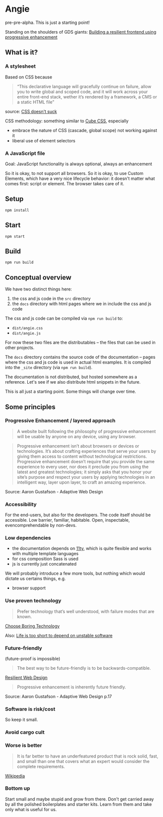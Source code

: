# Angie

pre-pre-alpha. This is just a starting point!

Standing on the shoulders of GDS giants: [Building a resilient frontend using progressive enhancement](https://www.gov.uk/service-manual/technology/using-progressive-enhancement)

## What is it?

### A stylesheet

Based on CSS because

> “This declarative language will gracefully continue on failure, allow you to write global and scoped code, and it will work across your entire front-end stack, wether it’s rendered by a framework, a CMS or a static HTML file”

source: [CSS doesn't suck](https://archive.hankchizljaw.com/wrote/css-doesnt-suck/)

CSS methodology: something similar to [Cube CSS](https://cube.fyi/#what-does-cube-css-stand-for), especially

- embrace the nature of CSS (cascade, global scope) not working against it
- liberal use of element selectors

### A JavaScript file

Goal: JavaScript functionality is always optional, always an enhancement

So it is okay, to not support all browsers. So it is okay, to use Custom Elements, which have a very nice lifecycle behavior: it doesn't matter what comes first: script or element. The browser takes care of it.

## Setup

```
npm install
```

## Start

```
npm start
```

## Build

```
npm run build
```

## Conceptual overview

We have two distinct things here:

1. the css and js code in the `src` directory
2. the `docs` directory with html pages where we in include the css and js code

The css and js code can be compiled via `npm run build` to:

- `dist/angie.css`
- `dist/angie.js`

For now these two files are the distributables – the files that can be used in other projects.

The `docs` directory contains the source code of the documentation – pages where the css and js code is used in actual html examples. It is compiled into the `_site` directory (via `npm run build`).

The documentation is not distributed, but hosted somewhere as a reference. Let's see if we also distribute html snippets in the future.

This is all just a starting point. Some things will change over time.

## Some principles

### Progressive Enhancement / layered approach

> A website built following the philosophy of progressive enhancement will be usable by anyone on any device, using any browser.

> Progressive enhancement isn’t about browsers or devices or technologies. It’s about crafting experiences that serve your users by giving them access to content without technological restrictions. Progressive enhancement doesn’t require that you provide the same experience to every user, nor does it preclude you from using the latest and greatest technologies; it simply asks that you honor your site’s purpose and respect your users by applying technologies in an intelligent way, layer upon layer, to craft an amazing experience.

Source: Aaron Gustafson - Adaptive Web Design

### Accessibility

For the end-users, but also for the developers. The code itself should be accessible. Low barrier, familiar, habitable. Open, inspectable, evencomprehendable by non-devs.

### Low dependencies

- the documentation depends on [11ty](https://www.11ty.dev/docs/), which is quite flexible and works with multiple template languages
- for css composition Sass is used
- js is currently just concatenated

We will probably introduce a few more tools, but nothing which would dictate us certains things, e.g.

- browser support

### Use proven technology

> Prefer technology that’s well understood, with failure modes that are known.

[Choose Boring Technology](https://boringtechnology.club/)

Also: [Life is too short to depend on unstable software](https://blog.sidebits.tech/life-is-too-short-to-depend-on-unstable-software/)

### Future-friendly

(future-proof is impossible)

> The best way to be future-friendly is to be backwards-compatible.

[Resilient Web Design](https://resilientwebdesign.com/)

> Progressive enhancement is inherently future friendly.

Source: Aaron Gustafson - Adaptive Web Design p.17

### Software is risk/cost

So keep it small.

### Avoid cargo cult

### Worse is better

> It is far better to have an underfeatured product that is rock solid, fast, and small than one that covers what an expert would consider the complete requirements.

[Wikipedia](https://en.wikipedia.org/wiki/Worse_is_better)

### Bottom up

Start small and maybe stupid and grow from there. Don't get carried away by all the polished boilerplates and starter kits. Learn from them and take only what is useful for us.
